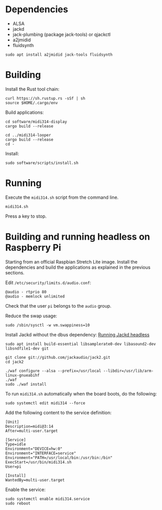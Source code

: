 
Dependencies
============

* ALSA
* jackd
* jack-plumbing (package jack-tools) or qjackctl
* a2jmidid
* fluidsynth

```
sudo apt install a2jmidid jack-tools fluidsynth
```

Building
========

Install the Rust tool chain:

```
curl https://sh.rustup.rs -sSf | sh
source $HOME/.cargo/env
```

Build applications:

```
cd software/midi314-display
cargo build --release

cd ../midi314-looper
cargo build --release
cd -
```

Install:

```
sudo software/scripts/install.sh
```

Running
=======

Execute the `midi314.sh` script from the command line.

```
midi314.sh
```

Press a key to stop.

Building and running headless on Raspberry Pi
=============================================

Starting from an official Raspbian Stretch Lite image.
Install the dependencies and build the applications as explained in
the previous sections.

Edit `/etc/security/limits.d/audio.conf`:

```
@audio - rtprio 80
@audio - memlock unlimited
```

Check that the user `pi` belongs to the `audio` group.

Reduce the swap usage:

```
sudo /sbin/sysctl -w vm.swappiness=10
```

Install Jackd without the dbus dependency:
[Running Jackd headless](https://capocasa.net/jackd-headless)

```
sudo apt install build-essential libsamplerate0-dev libasound2-dev libsndfile1-dev git

git clone git://github.com/jackaudio/jack2.git
cd jack2

./waf configure --alsa --prefix=/usr/local --libdir=/usr/lib/arm-linux-gnueabihf
./waf
sudo ./waf install
```

To run `midi314.sh` automatically when the board boots, do the following:

```
sudo systemctl edit midi314 --force
```

Add the following content to the service definition:

```
[Unit]
Description=midi@3:14
After=multi-user.target

[Service]
Type=idle
Environment="DEVICE=hw:0"
Environment="INTERFACE=service"
Environment="PATH=/usr/local/bin:/usr/bin:/bin"
ExecStart=/usr/bin/midi314.sh
User=pi

[Install]
WantedBy=multi-user.target
```

Enable the service:

```
sudo systemctl enable midi314.service
sudo reboot
```

